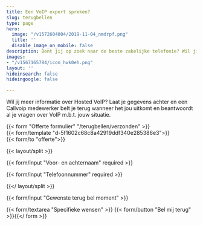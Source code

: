 ```yaml
---
title: Een VoIP expert spreken?
slug: terugbellen
type: page
hero:
  image: "/v1572604004/2019-11-04_nmdrpf.png"
  title: ''
  disable_image_on_mobile: false
description: Bent jij op zoek naar de beste zakelijke telefonie? Wil jij informatie over Hosted VoIP voor jouw sitautie? Laat je gegevens achter en een Callvoip medewerker neemt contact met je op.
images:
- "/v1567165784/icon_hwk0eh.png"
layout: ''
hideinsearch: false
hideingoogle: false

---
```

Wil jij meer informatie over Hosted VoIP? Laat je gegevens achter en een Callvoip medewerker belt je terug wanneer het jou uitkomt en beantwoordt al je vragen over VoIP m.b.t. jouw situatie.

{{< form "Offerte formulier" "/terugbellen/verzonden" >}}  
{{< form/template "d-5f1602c68c8a42919ddf340e285386e3">}}  
{{< form/to "offerte">}}

{{< layout/split >}}

{{< form/input "Voor- en achternaam" required >}}

{{< form/input "Telefoonnummer" required >}}

{{</ layout/split >}}

{{< form/input "Gewenste terug bel moment" >}}

{{< form/textarea "Specifieke wensen" >}} {{< form/button "Bel mij terug" >}}{{</ form >}}
